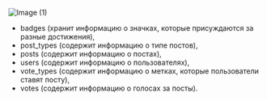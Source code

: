 
![Image (1)](https://github.com/solo-ol/Data_analyst/assets/142893822/b6a5deb0-46d3-45a0-92c1-d2ffaab934f5)

- badges (хранит информацию о значках, которые присуждаются за разные достижения),
- post_types (содержит информацию о типе постов),
- posts (содержит информацию о постах),
- users (содержит информацию о пользователях),
- vote_types (содержит информацию о метках, которые пользователи ставят посту),
- votes (cодержит информацию о голосах за посты).
